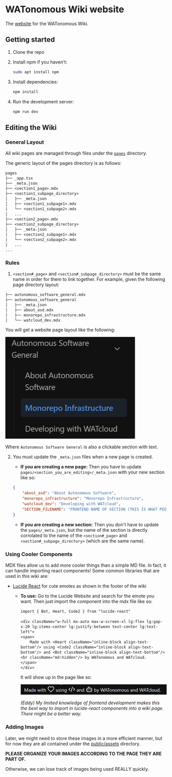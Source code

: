 # WATonomous Wiki website

The [website](https://wiki.watonomous.ca) for the WATonomous Wiki.

## Getting started

1. Clone the repo
1. Install npm if you haven't:

    ```bash
    sudo apt install npm
    ```

1. Install dependencies:

    ```bash
    npm install
    ```

1. Run the development server:

    ```bash
    npm run dev
    ```

## Editing the Wiki
### General Layout
All wiki pages are managed through files under the [`pages`](pages) directory. 

The generic layout of the pages directory is as follows:
```
pages
├── _app.tsx
├── _meta.json
├── <section1_page>.mdx
├── <section1_subpage_directory>
│   ├── _meta.json
│   ├── <section1_subpage1>.mdx
|   └── <section1_subpage2>.mdx
|   ...
├── <section2_page>.mdx
├── <section2_subpage_directory>
│   ├── _meta.json
│   ├── <section2_subpage1>.mdx
|   └── <section2_subpage2>.mdx
|   ...
...
```

### Rules
1. `<section#_page>` and `<section#_subpage_directory>` must be the same name in order for them to link together. For example, given the following page directory layout:

```
├── autonomous_software_general.mdx
├── autonomous_software_general
│   ├── _meta.json
│   ├── about_asd.mdx
│   ├── monorepo_infrastructure.mdx
│   └── watcloud_dev.mdx
```

You will get a website page layout like the following:

![alt text](public/assets/README/image.png)

Where `Autonomous Software General` is also a clickable section with text.

2. You must update the `_meta.json` files when a new page is created.

    - **If you are creating a new page:** Then you have to update `pages/<section_you_are_editing>/_meta.json` with your new section like so:
    
    ```json
    {
        "about_asd": "About Autonomous Software",
        "monorepo_infrastructure": "Monorepo Infrastructure",
        "watcloud_dev": "Developing with WATcloud",
        "SECTION_FILENAME": "FRONTEND NAME OF SECTION (THIS IS WHAT PEOPLE SEE)" 
    }
    ```

    - **If you are creating a new section:** Then you don't have to update the `pages/_meta.json`, but the name of the section is directly corrolated to the name of the `<section#_page>` and `<section#_subpage_directory>` (which are the same name).

### Using Cooler Components
MDX files allow us to add more cooler things than a simple MD file. In fact, it can handle importing react components! Some common libraries that are used in this wiki are:

- [Lucide React](https://lucide.dev/guide/packages/lucide-react) for cute emotes as shown in the footer of the wiki
    - **To use:** Go to the Lucide Website and search for the emote you want. Then just import the component into the mdx file like so:
        ```
        import { Bot, Heart, Code2 } from "lucide-react"

        <div className="w-full mx-auto max-w-screen-xl lg:flex lg:gap-x-20 lg:items-center lg:justify-between text-center lg:text-left">
        <span>
            Made with <Heart className="inline-block align-text-bottom"/> using <Code2 className="inline-block align-text-bottom"/> and <Bot className="inline-block align-text-bottom"/><br className="md:hidden"/> by WATonomous and WATcloud.
        </span>
        </div>
        ```

        It will show up in the page like so:

        ![alt text](public/assets/README/image-1.png)

        *(Eddy) My limited knowledge of frontend development makes this the best way to import in lucide-react components into a wiki page. There might be a better way.*

### Adding Images

Later, we might need to store these images in a more efficient manner, but for now they are all contained under the [public/assets](public/assets/) directory.

**PLEASE ORGANIZE YOUR IMAGES ACCORDING TO THE PAGE THEY ARE PART OF.**

Otherwise, we can lose track of images being used REALLY quickly.

